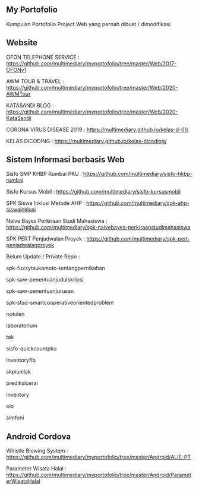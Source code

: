 ## My Portofolio
Kumpulan Portofolio Project Web yang pernah dibuat / dimodifikasi

## Website
OFON TELEPHONE SERVICE : https://github.com/multimediary/myportofolio/tree/master/Web/2017-OFONv1

AWM TOUR & TRAVEL : https://github.com/multimediary/myportofolio/tree/master/Web/2020-AWMTour

KATASANDI BLOG : https://github.com/multimediary/myportofolio/tree/master/Web/2020-KataSandi

CORONA VIRUS DISEASE 2019 : https://multimediary.github.io/kelas-d-01/

KELAS DICODING : https://multimediary.github.io/kelas-dicoding/


## Sistem Informasi berbasis Web
Sisfo SMP KHBP Rumbai PKU : https://github.com/multimediary/sisfo-hkbp-rumbai

Sisfo Kursus Mobil : https://github.com/multimediary/sisfo-kursusmobil

SPK Siswa Inklusi Metode AHP : https://github.com/multimediary/spk-ahp-siswainklusi

Naive Bayes Perkiraan Studi Mahasiswa : https://github.com/multimediary/spk-naivebayes-perkiraanstudimahasiswa

SPK PERT Penjadwalan Proyek : https://github.com/multimediary/spk-pert-penjadwalanproyek


Belum Update / Private Repo :

spk-fuzzytsukamoto-tentangpernikahan

spk-saw-penentuanjudulskripsi

spk-saw-penentuanjurusan

spk-stad-smartcooperativeorientedproblem

notulen

laboratorium

tak

sisfo-quickcountpku

inventoryfib

skpiunilak

prediksicerai

inventory

olo

simfoni


## Android Cordova
Whistle Blowing System : https://github.com/multimediary/myportofolio/tree/master/Android/ALIE-PT

Parameter Wisata Halal : https://github.com/multimediary/myportofolio/tree/master/Android/ParameterWisataHalal